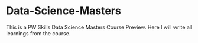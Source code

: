 # Data-Science-Masters
This is a PW Skills Data Science Masters Course Preview. Here I will write all learnings from the course.
